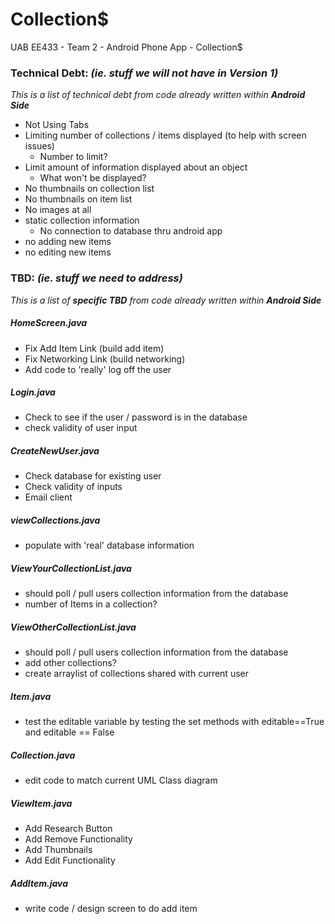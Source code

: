 Collection$
===========

UAB EE433 - Team 2 - Android Phone App - Collection$

### Technical Debt: _(ie. stuff we will not have in Version 1)_

_This is a list of technical debt from code already written within **Android Side**_

*	Not Using Tabs
*	Limiting number of collections / items displayed (to help with screen issues)
	*	Number to limit?
*	Limit amount of information displayed about an object
	*	What won't be displayed?
*	No thumbnails on collection list
*	No thumbnails on item list
*	No images at all
*	static collection information
	*	No connection to database thru android app
*	no adding new items
*	no editing new items


### TBD: _(ie. stuff we need to address)_

_This is a list of **specific TBD** from code already written within **Android Side**_

##### HomeScreen.java

*	Fix Add Item Link (build add item)
*	Fix Networking Link (build networking)
*	Add code to 'really' log off the user

##### Login.java

*	Check to see if the user / password is in the database
*	check validity of user input

##### CreateNewUser.java

*	Check database for existing user
*	Check validity of inputs
*	Email client

##### viewCollections.java

*	populate with 'real' database information

##### ViewYourCollectionList.java

*	should poll / pull users collection information from the database
*	number of Items in a collection?

##### ViewOtherCollectionList.java

*	should poll / pull users collection information from the database
*	add other collections?
*	create arraylist of collections shared with current user

##### Item.java

*	test the editable variable by testing the set methods with editable==True and editable == False

##### Collection.java 

*	edit code to match current UML Class diagram

##### ViewItem.java

*	Add Research Button
*	Add Remove Functionality
*	Add Thumbnails
*	Add Edit Functionality

##### AddItem.java

*	write code / design screen to do add item